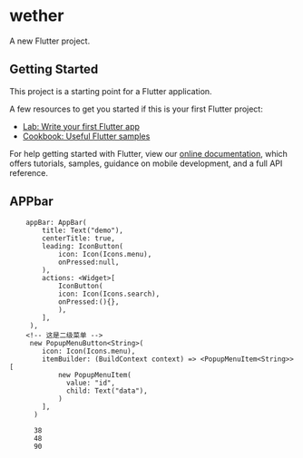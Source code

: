 # wether

A new Flutter project.

## Getting Started

This project is a starting point for a Flutter application.

A few resources to get you started if this is your first Flutter project:

- [Lab: Write your first Flutter app](https://flutter.dev/docs/get-started/codelab)
- [Cookbook: Useful Flutter samples](https://flutter.dev/docs/cookbook)

For help getting started with Flutter, view our
[online documentation](https://flutter.dev/docs), which offers tutorials,
samples, guidance on mobile development, and a full API reference.
## APPbar
        appBar: AppBar(
            title: Text("demo"),
            centerTitle: true,
            leading: IconButton(
                icon: Icon(Icons.menu),
                onPressed:null,
            ),
            actions: <Widget>[
                IconButton(
                icon: Icon(Icons.search),
                onPressed:(){},
                ),
            ],
         ),
        <!-- 这是二级菜单 -->
         new PopupMenuButton<String>(
            icon: Icon(Icons.menu),
            itemBuilder: (BuildContext context) => <PopupMenuItem<String>>[
                new PopupMenuItem(
                  value: "id",
                  child: Text("data"),
                )
            ],
          )

          38
          48
          90